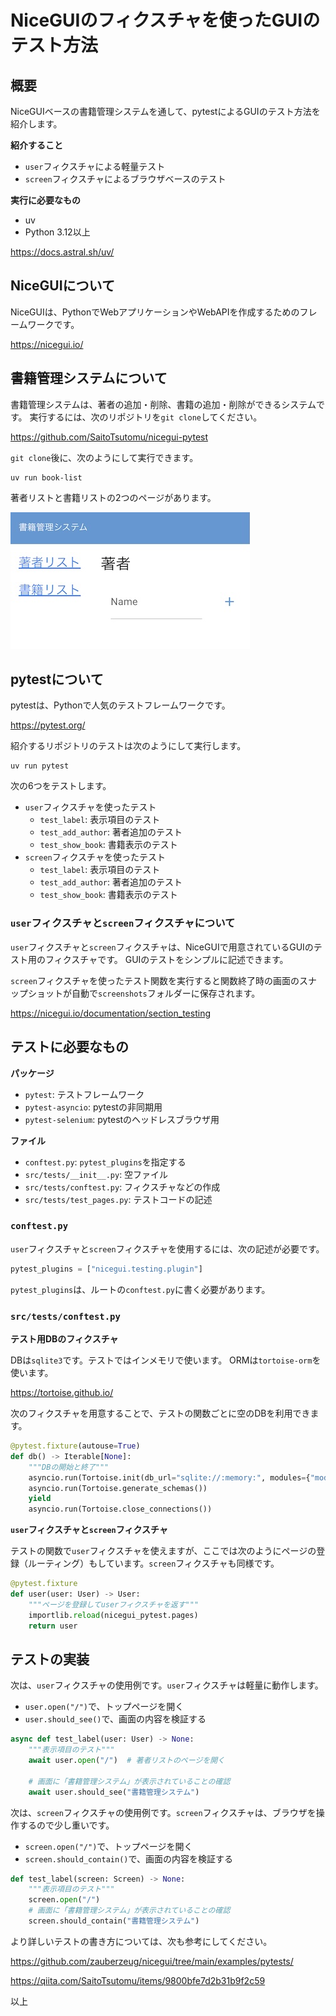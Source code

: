 # NiceGUIのフィクスチャを使ったGUIのテスト方法

## 概要

NiceGUIベースの書籍管理システムを通して、pytestによるGUIのテスト方法を紹介します。

**紹介すること**

* `user`フィクスチャによる軽量テスト
* `screen`フィクスチャによるブラウザベースのテスト

**実行に必要なもの**

* uv
* Python 3.12以上

https://docs.astral.sh/uv/

## NiceGUIについて

NiceGUIは、PythonでWebアプリケーションやWebAPIを作成するためのフレームワークです。

https://nicegui.io/

## 書籍管理システムについて

書籍管理システムは、著者の追加・削除、書籍の追加・削除ができるシステムです。
実行するには、次のリポジトリを`git clone`してください。

https://github.com/SaitoTsutomu/nicegui-pytest

`git clone`後に、次のようにして実行できます。

```
uv run book-list
```

著者リストと書籍リストの2つのページがあります。

![](https://raw.githubusercontent.com/SaitoTsutomu/nicegui-pytest/refs/heads/master/images/main.jpg)

## pytestについて

pytestは、Pythonで人気のテストフレームワークです。

https://pytest.org/

紹介するリポジトリのテストは次のようにして実行します。

```
uv run pytest
```

次の6つをテストします。

* `user`フィクスチャを使ったテスト
  * `test_label`: 表示項目のテスト
  * `test_add_author`: 著者追加のテスト
  * `test_show_book`: 書籍表示のテスト
* `screen`フィクスチャを使ったテスト
  * `test_label`: 表示項目のテスト
  * `test_add_author`: 著者追加のテスト
  * `test_show_book`: 書籍表示のテスト

### `user`フィクスチャと`screen`フィクスチャについて

`user`フィクスチャと`screen`フィクスチャは、NiceGUIで用意されているGUIのテスト用のフィクスチャです。
GUIのテストをシンプルに記述できます。

`screen`フィクスチャを使ったテスト関数を実行すると関数終了時の画面のスナップショットが自動で`screenshots`フォルダーに保存されます。

https://nicegui.io/documentation/section_testing

## テストに必要なもの

**パッケージ**

* `pytest`: テストフレームワーク
* `pytest-asyncio`: pytestの非同期用
* `pytest-selenium`: pytestのヘッドレスブラウザ用

**ファイル**

* `conftest.py`: `pytest_plugins`を指定する
* `src/tests/__init__.py`: 空ファイル
* `src/tests/conftest.py`: フィクスチャなどの作成
* `src/tests/test_pages.py`: テストコードの記述

### `conftest.py`

`user`フィクスチャと`screen`フィクスチャを使用するには、次の記述が必要です。

```python
pytest_plugins = ["nicegui.testing.plugin"]
```

`pytest_plugins`は、ルートの`conftest.py`に書く必要があります。

### `src/tests/conftest.py`

**テスト用DBのフィクスチャ**

DBは`sqlite3`です。テストではインメモリで使います。
ORMは`tortoise-orm`を使います。

https://tortoise.github.io/

次のフィクスチャを用意することで、テストの関数ごとに空のDBを利用できます。

```python
@pytest.fixture(autouse=True)
def db() -> Iterable[None]:
    """DBの開始と終了"""
    asyncio.run(Tortoise.init(db_url="sqlite://:memory:", modules={"models": ["nicegui_book_list.models"]}))
    asyncio.run(Tortoise.generate_schemas())
    yield
    asyncio.run(Tortoise.close_connections())
```

**`user`フィクスチャと`screen`フィクスチャ**

テストの関数で`user`フィクスチャを使えますが、ここでは次のようにページの登録（ルーティング）もしています。`screen`フィクスチャも同様です。

```python
@pytest.fixture
def user(user: User) -> User:
    """ページを登録してuserフィクスチャを返す"""
    importlib.reload(nicegui_pytest.pages)
    return user
```

## テストの実装

次は、`user`フィクスチャの使用例です。`user`フィクスチャは軽量に動作します。

* `user.open("/")`で、トップページを開く
* `user.should_see()`で、画面の内容を検証する

```python
async def test_label(user: User) -> None:
    """表示項目のテスト"""
    await user.open("/")  # 著者リストのページを開く

    # 画面に「書籍管理システム」が表示されていることの確認
    await user.should_see("書籍管理システム")
```

次は、`screen`フィクスチャの使用例です。`screen`フィクスチャは、ブラウザを操作するので少し重いです。

* `screen.open("/")`で、トップページを開く
* `screen.should_contain()`で、画面の内容を検証する

```python
def test_label(screen: Screen) -> None:
    """表示項目のテスト"""
    screen.open("/")
    # 画面に「書籍管理システム」が表示されていることの確認
    screen.should_contain("書籍管理システム")
```

より詳しいテストの書き方については、次も参考にしてください。

https://github.com/zauberzeug/nicegui/tree/main/examples/pytests/

https://qiita.com/SaitoTsutomu/items/9800bfe7d2b31b9f2c59

以上
